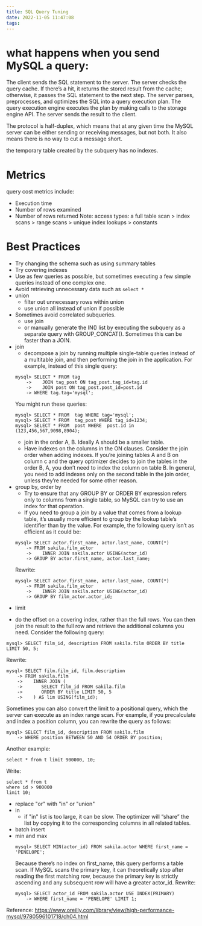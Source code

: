 ```yaml
---
title: SQL Query Tuning
date: 2022-11-05 11:47:08
tags:
---
```



# what happens when you send MySQL a query:
The client sends the SQL statement to the server.
The server checks the query cache. If there’s a hit, it returns the stored result from the cache; otherwise, it passes the SQL statement to the next step.
The server parses, preprocesses, and optimizes the SQL into a query execution plan.
The query execution engine executes the plan by making calls to the storage engine API.
The server sends the result to the client.

The protocol is half-duplex, which means that at any given time the MySQL server can be either sending or receiving messages, but not both. It also means there is no way to cut a message short.

the temporary table created by the subquery has no indexes.

# Metrics
query cost metrics include:
- Execution time
- Number of rows examined
- Number of rows returned
Note: access types: a full table scan > index scans > range scans > unique index lookups > constants

# Best Practices
* Try changing the schema such as using summary tables
* Try covering indexes
* Use as few queries as possible, but sometimes executing a few simple queries instead of one complex one.
* Avoid retrieving unnecessary data such as `select *`
* union
  - filter out unnecessary rows within union
  - use union all instead of union if possible
* Sometimes avoid correlated subqueries.
  - use join
  - or manually generate the IN() list by executing the subquery as a separate query with GROUP_CONCAT(). Sometimes this can be faster than a JOIN.
* join
  - decompose a join by running multiple single-table queries instead of a multitable join, and then performing the join in the application. For example, instead of this single query:
  ```
  mysql> SELECT * FROM tag
      ->    JOIN tag_post ON tag_post.tag_id=tag.id
      ->    JOIN post ON tag_post.post_id=post.id
      -> WHERE tag.tag='mysql';
  ```
  You might run these queries:
  ```
  mysql> SELECT * FROM  tag WHERE tag='mysql';
  mysql> SELECT * FROM  tag_post WHERE tag_id=1234;
  mysql> SELECT * FROM  post WHERE  post.id in (123,456,567,9098,8904);

  ```
  - join in the order A, B. Ideally A should be a smaller table.
  - Have indexes on the columns in the ON clauses. Consider the join order when adding indexes. If you’re joining tables A and B on column c and the query optimizer decides to join the tables in the order B, A, you don’t need to index the column on table B. In general, you need to add indexes only on the second table in the join order, unless they’re needed for some other reason.
* group by, order by
  - Try to ensure that any GROUP BY or ORDER BY expression refers only to columns from a single table, so MySQL can try to use an index for that operation.
  - If you need to group a join by a value that comes from a lookup table, it’s usually more efficient to group by the lookup table’s identifier than by the value. For example, the following query isn’t as efficient as it could be:
  ```
  mysql> SELECT actor.first_name, actor.last_name, COUNT(*)
      -> FROM sakila.film_actor
      ->    INNER JOIN sakila.actor USING(actor_id)
      -> GROUP BY actor.first_name, actor.last_name;
  ```
  Rewrite:
  ```
  mysql> SELECT actor.first_name, actor.last_name, COUNT(*)
      -> FROM sakila.film_actor
      ->    INNER JOIN sakila.actor USING(actor_id)
      -> GROUP BY film_actor.actor_id;
  ```    
* limit
- do the offset on a covering index, rather than the full rows. You can then join the result to the full row and retrieve the additional columns you need. Consider the following query:
```
mysql> SELECT film_id, description FROM sakila.film ORDER BY title LIMIT 50, 5;
```
Rewrite:
```
mysql> SELECT film.film_id, film.description
    -> FROM sakila.film
    ->    INNER JOIN (
    ->       SELECT film_id FROM sakila.film
    ->       ORDER BY title LIMIT 50, 5
    ->    ) AS lim USING(film_id);
```
Sometimes you can also convert the limit to a positional query, which the server can execute as an index range scan. For example, if you precalculate and index a position column, you can rewrite the query as follows:
```
mysql> SELECT film_id, description FROM sakila.film
    -> WHERE position BETWEEN 50 AND 54 ORDER BY position;
```

Another example:
```
select * from t limit 900000, 10;
```
Write:
```
select * from t
where id > 900000
limit 10;
```
* replace "or" with "in" or "union"
* in
  - if "in" list is too large, it can be slow. The optimizer will “share” the list by copying it to the corresponding columns in all related tables.  
* batch insert
* min and max
  ```
  mysql> SELECT MIN(actor_id) FROM sakila.actor WHERE first_name = 'PENELOPE';
  ```
  Because there’s no index on first_name, this query performs a table scan. If MySQL scans the primary key, it can theoretically stop after reading the first matching row, because the primary key is strictly ascending and any subsequent row will have a greater actor_id.
  Rewrite:
  ```
  mysql> SELECT actor_id FROM sakila.actor USE INDEX(PRIMARY)
      -> WHERE first_name = 'PENELOPE' LIMIT 1;
  ```   
  
Reference: https://www.oreilly.com/library/view/high-performance-mysql/9780596101718/ch04.html
